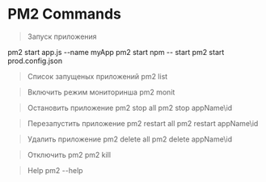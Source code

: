 # PM2 Commands

> Запуск приложения

pm2 start app.js --name myApp
pm2 start npm -- start 
pm2 start prod.config.json

> Список запущеных приложений
pm2 list

> Включить режим мониторинша
pm2 monit

> Остановить приложение
pm2 stop all
pm2 stop appName\id

> Перезапустить приложение
pm2 restart all
pm2 restart appName\id

> Удалить приложение
pm2 delete all
pm2 delete appName\id

> Отключить pm2
pm2 kill

> Help
pm2 --help
